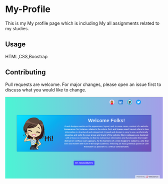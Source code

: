 # My-Profile

This is my My profile page which is including My all assignments related to my studies.

## Usage

HTML,CSS,Boostrap

## Contributing

Pull requests are welcome. For major changes, please open an issue first to discuss what 
you would like to change.

![My Profile Image](/Images/image.png)


